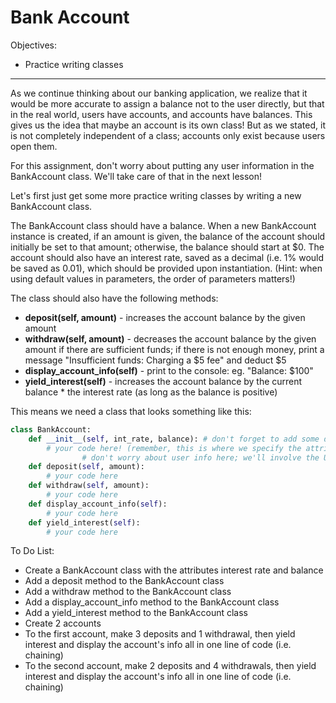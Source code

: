 <h1>Bank Account</h1>

<p>Objectives:</p>
<ul>
    <li>Practice writing classes</li>
</ul>

<hr>

<p>As we continue thinking about our banking application, we realize that it would be more accurate to assign a balance not to the user directly, but that in the real world, users have accounts, and accounts have balances. This gives us the idea that maybe an account is its own class! But as we stated, it is not completely independent of a class; accounts only exist because users open them.</p>

<p>For this assignment, don't worry about putting any user information in the BankAccount class. We'll take care of that in the next lesson!</p>

<p>Let's first just get some more practice writing classes by writing a new BankAccount class.</p>

<p>The BankAccount class should have a balance. When a new BankAccount instance is created, if an amount is given, the balance of the account should initially be set to that amount; otherwise, the balance should start at $0. The account should also have an interest rate, saved as a decimal (i.e. 1% would be saved as 0.01), which should be provided upon instantiation. (Hint: when using default values in parameters, the order of parameters matters!)</p>

<p>The class should also have the following methods:</p>

<ul>
    <li><strong>deposit(self, amount)</strong> - increases the account balance by the given amount</li>
    <li><strong>withdraw(self, amount)</strong> - decreases the account balance by the given amount if there are sufficient funds; if there is not enough money, print a message "Insufficient funds: Charging a $5 fee" and deduct $5</li>
    <li><strong>display_account_info(self)</strong> - print to the console: eg. "Balance: $100"</li>
    <li><strong>yield_interest(self)</strong> - increases the account balance by the current balance * the interest rate (as long as the balance is positive)</li>
</ul>

<p>This means we need a class that looks something like this:</p>


```python
class BankAccount:
	def __init__(self, int_rate, balance): # don't forget to add some default values for these parameters!
		# your code here! (remember, this is where we specify the attributes for our class)
                # don't worry about user info here; we'll involve the User class soon
	def deposit(self, amount):
		# your code here
	def withdraw(self, amount):
		# your code here
	def display_account_info(self):
		# your code here
	def yield_interest(self):
		# your code here
```

<p>To Do List:</p>
<ul>
    <li>Create a BankAccount class with the attributes interest rate and balance</li>
    <li>Add a deposit method to the BankAccount class</li>
    <li>Add a withdraw method to the BankAccount class</li>
    <li>Add a display_account_info method to the BankAccount class</li>
    <li>Add a yield_interest method to the BankAccount class</li>
    <li>Create 2 accounts</li>
    <li>To the first account, make 3 deposits and 1 withdrawal, then yield interest and display the account's info all in one line of code (i.e. chaining)</li>
    <li>To the second account, make 2 deposits and 4 withdrawals, then yield interest and display the account's info all in one line of code (i.e. chaining)</li>
</ul>


